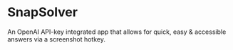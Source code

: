 # SnapSolver
An OpenAI API-key integrated app that allows for quick, easy &amp; accessible  answers via a screenshot hotkey.
